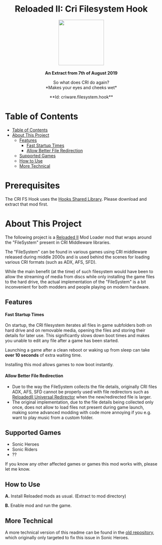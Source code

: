<div align="center">
	<h1>Reloaded II: Cri Filesystem Hook</h1>
	<img src="https://i.imgur.com/BjPn7rU.png" width="150" align="center" />
	<br/> <br/>
	<strong>An Extract from 7th of August 2019</strong>
    <p>So what does CRI do again?<br/>
    *Makes your eyes and cheeks wet*</p>
**Id: criware.filesystem.hook**
</div>


# Table of Contents

- [Table of Contents](#table-of-contents)
- [About This Project](#about-this-project)
  - [Features](#features)
      - [Fast Startup Times](#fast-startup-times)
      - [Allow Better File Redirection](#allow-better-file-redirection)
  - [Supported Games](#supported-games)
  - [How to Use](#how-to-use)
  - [More Technical](#more-technical)

# Prerequisites
The CRI FS Hook uses the [Hooks Shared Library](https://github.com/Sewer56/Reloaded.SharedLib.Hooks).
Please download and extract that mod first.

# About This Project

The following project is a [Reloaded II](https://github.com/Reloaded-Project/Reloaded-II) Mod Loader mod that wraps around the "FileSystem" present in CRI Middleware libraries.

The "FileSystem" can be found in various games using CRI middleware released during middle 2000s and is used behind the scenes for loading various CRI formats (such as ADX, AFS, SFD).

While the main benefit (at the time) of such filesystem would have been to allow the streaming of media from discs while only installing the game files to the hard drive, the actual implementation of the "FileSystem" is a bit inconvenient for both modders and people playing on modern hardware.

## Features

#### Fast Startup Times
On startup, the CRI filesystem iterates all files in game subfolders both on hard drive and on removable media, opening the files and storing their details for later use. This significantly slows down boot times and makes you unable to edit any file after a game has been started.

Launching a game after a clean reboot or waking up from sleep can take **over 10 seconds** of extra waiting time.

Installing this mod allows games to now boot instantly.

#### Allow Better File Redirection
- Due to the way the FileSystem collects the file details, originally CRI files ADX, AFS, SFD cannot be properly used with file redirectors such as [ReloadedII Universal Redirector](https://github.com/Reloaded-Project/Reloaded.Mod.Universal.Redirector) when the new/redirected file is larger.
- The original implementation, due to the file details being collected only once, does not allow to load files not present during game launch, making some advanced modding with code more annoying if you e.g. want to play music from a custom folder.

## Supported Games
- Sonic Heroes
- Sonic Riders
- ??

If you know any other affected games or games this mod works with, please let me know.

## How to Use

**A.** Install Reloaded mods as usual. (Extract to mod directory)

**B.** Enable mod and run the game.

## More Technical
A more technical version of this readme can be found in the [old repository](https://github.com/Sewer56/Heroes-CRI-FileTable-Hook), which originally only targeted to fix this issue in Sonic Heroes.
